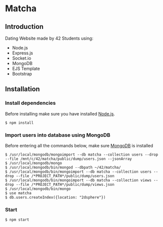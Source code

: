 # Matcha

## Introduction
Dating Website made by 42 Students using: <br/>
* Node.js
* Express.js
* Socket.io
* MongoDB
* EJS Template
* Bootstrap

## Installation

### Install dependencies
Before installing make sure you have installed [Node.js](https://nodejs.org/en/).
``` shell
$ npm install
```

### Import users into database using MongoDB
Before entering all the commands below, make sure [MongoDB](https://www.mongodb.com/download-center?ct=atlasheader#community) is installed
``` shell
$ /usr/local/mongodb/mongoimport --db matcha --collection users --drop --file /mnt/c/42/matcha/public/dump/users.json --jsonArray
$ /usr/local/mongodb/mongo
$ /usr/local/mongodb/bin/mongod --dbpath ~/42/matcha/
$ /usr/local/mongodb/bin/mongoimport --db matcha --collection users --drop --file /*PROJECT_PATH*/public/dump/users.json
$ /usr/local/mongodb/bin/mongoimport --db matcha --collection views --drop --file /*PROJECT_PATH*/public/dump/views.json
$ /usr/local/mongodb/bin/mongo
$ use matcha
$ db.users.createIndex({location: "2dsphere"})
```
### Start 
``` shell
$ npm start
```